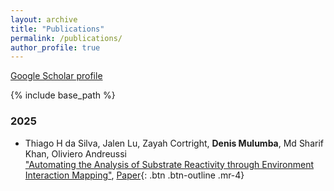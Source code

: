 ```yaml
---
layout: archive
title: "Publications"
permalink: /publications/
author_profile: true
---
```


<!-- {% if author.googlescholar %}
  You can also find my articles on <u><a href="{{author.googlescholar}}">my Google Scholar profile</a>.</u>
{% endif %} -->
[Google Scholar profile](https://scholar.google.com/citations?user=HY8pR6wAAAAJ&hl=en&oi=ao)

{% include base_path %}

### 2025
* Thiago H da Silva, Jalen Lu, Zayah Cortright, **Denis Mulumba**, Md Sharif Khan, Oliviero Andreussi  
["Automating the Analysis of Substrate Reactivity through Environment Interaction Mapping"](https://pubs.acs.org/doi/full/10.1021/acs.jcim.5c00474), [Paper](https://pubs.acs.org/doi/full/10.1021/acs.jcim.5c00474){: .btn .btn-outline .mr-4}


